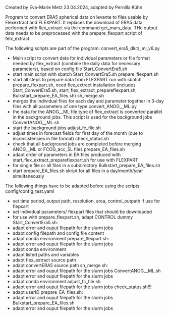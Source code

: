Created by Eva-Marie Metz 23.04.2024, adapted by Pernilla Kühn

Program to convert ERA5 spherical data on levante to files usable by Flexextract and FLEXPART. It replaces the download of ERA5 data performed with flex_extract via the command get_mars_data. THe output data needs to be preprocessed with the prepare_flexpart script of felx_extract.

The following scripts are part of the program:
convert_era5_dkrz_ml_v6.py
- Main script to convert data for individual parameters or file format needed by flex_extract (combine the daily data for necessary parameters), based on config file
Start_ConvertEra5.sh
- start main script with sbatch Start_ConvertEra5.sh
prepare_flexpart.sh
- start all steps to prepare data from FLEXPART run with sbatch prepare_flexpart.sh, need flex_extract installation
    (includes Start_ConvertEra5.sh, start_flex_extract_prepareflexpart.sh, Bulkstart_prepare_EA_files.sh)
sh_merge.sh
- merges the individual files for each day and parameter together in 3-day files with all parameters of one type 
convert_ANOG__ML.py
- the data for the ANOG__ML file type of flex_extract is converted parallel in the background jobs. This script is used for the background jobs
ConvertANOG__ML.sh
- start the background jobs
adjust_fc_file.sh
- adjust times in forecast fields for first day of the month (due to inconsistencies in file format)
check_status.sh
- check that all background jobs are completed before merging ANOG__ML or FCOG_acc_SL files
prepare_EA_files.sh
- adapt order of parameters in EA files produced with start_flex_extract_prepareflexpart.sh for use with FLEXPART
- for single file or all files in a subdirectory
Bulkstart_prepare_EA_files.sh
- start prepare_EA_files.sh skript for all files in a day/month/year simultaneously

The following things have to be adapted before using the scripts:
config/config_test.yaml
- set time period, output path, resolution, area, control_outpath if use for flepxart
- set individual parameters/ flexpart files that should be downloaded
- for use with prepare_flexpart.sh, adapt CONTROL dummy 
Start_ConvertEra5.sh:
- adapt error and ouput filepath for the slurm jobs
- adapt config filepath and config file content
- adapt conda environment
prepare_flexpart.sh:
- adapt error and ouput filepath for the slurm jobs
- adapt conda environment
- adapt listed paths and variables
- adapt flex_extract source path
- adapt convertERA5 source path
sh_merge.sh:
- adapt error and ouput filepath for the slurm jobs
ConvertANOG__ML.sh
- adapt error and ouput filepath for the slurm jobs
- adapt conda environment
adjust_fc_file.sh
- adapt error and ouput filepath for the slurm jobs
check_status.sh!!!
- adapt userID
prepare_EA_files.sh:
- adapt error and ouput filepath for the slurm jobs
Bulkstart_prepare_EA_files.sh
- adapt error and ouput filepath for the slurm jobs
